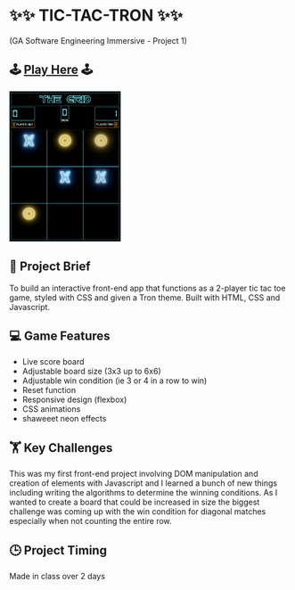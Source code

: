 # ✨✨ TIC-TAC-TRON ✨✨
(GA Software Engineering Immersive - Project 1)

## 🕹 [Play Here](https://oldermcdonald.github.io/Tic-Tac-Tron/) 🕹


<a href="https://oldermcdonald.github.io/Tic-Tac-Tron/">
  <img src="./Screenshot.png" width="200" height="270" alt="screenshot">
</a>

## 📜 Project Brief
To build an interactive front-end app that functions as a 2-player tic tac toe game, styled with CSS and given a Tron theme. Built with HTML, CSS and Javascript.


## 💻 Game Features
- Live score board
- Adjustable board size (3x3 up to 6x6)
- Adjustable win condition (ie 3 or 4 in a row to win)
- Reset function
- Responsive design (flexbox)
- CSS animations
- shaweeet neon effects


## 🏋️ Key Challenges
This was my first front-end project involving DOM manipulation and creation of elements with Javascript and I learned a bunch of new things including writing the algorithms to determine the winning conditions. As I wanted to create a board that could be increased in size the biggest challenge was coming up with the win condition for diagonal matches especially when not counting the entire row.


## 🕒 Project Timing
Made in class over 2 days
